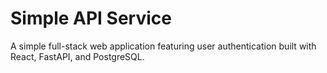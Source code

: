 # Simple API Service
A simple full-stack web application featuring user authentication built with React, FastAPI, and PostgreSQL.

